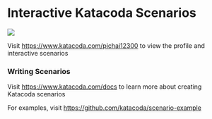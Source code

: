 # Interactive Katacoda Scenarios

[![](http://shields.katacoda.com/katacoda/pichai12300/count.svg)](https://www.katacoda.com/pichai12300 "Get your profile on Katacoda.com")

Visit https://www.katacoda.com/pichai12300 to view the profile and interactive scenarios

### Writing Scenarios
Visit https://www.katacoda.com/docs to learn more about creating Katacoda scenarios

For examples, visit https://github.com/katacoda/scenario-example
